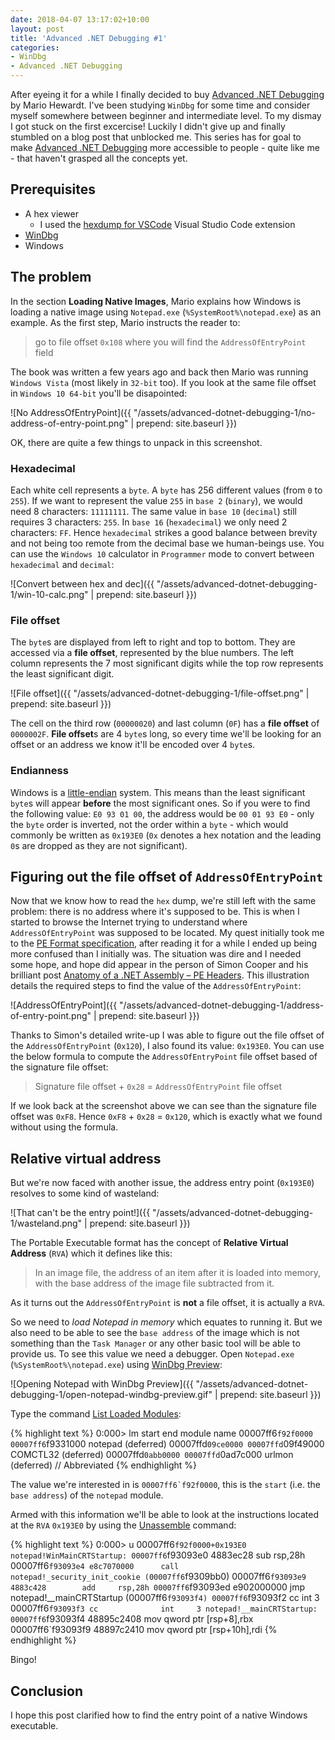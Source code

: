 ```yaml
---
date: 2018-04-07 13:17:02+10:00
layout: post
title: 'Advanced .NET Debugging #1'
categories:
- WinDbg
- Advanced .NET Debugging
---
```


After eyeing it for a while I finally decided to buy [Advanced .NET Debugging][adavanced-dotnet-debugging-book] by Mario Hewardt. I've been studying `WinDbg` for some time and consider myself somewhere between beginner and intermediate level. To my dismay I got stuck on the first excercise! Luckily I didn't give up and finally stumbled on a blog post that unblocked me. This series has for goal to make [Advanced .NET Debugging][adavanced-dotnet-debugging-book] more accessible to people - quite like me - that haven't grasped all the concepts yet.

## Prerequisites

- A hex viewer
  - I used the [hexdump for VSCode][hexdump-for-vscode] Visual Studio Code extension
- [WinDbg][get-windbg]
- Windows<!--more-->

## The problem

In the section **Loading Native Images**, Mario explains how Windows is loading a native image using `Notepad.exe` (`%SystemRoot%\notepad.exe`) as an example. As the first step, Mario instructs the reader to:

> go to file offset `0x108` where you will find the `AddressOfEntryPoint` field

The book was written a few years ago and back then Mario was running `Windows Vista` (most likely in `32-bit` too). If you look at the same file offset in `Windows 10 64-bit` you'll be disapointed:

![No AddressOfEntryPoint]({{ "/assets/advanced-dotnet-debugging-1/no-address-of-entry-point.png" | prepend: site.baseurl }})

OK, there are quite a few things to unpack in this screenshot.

### Hexadecimal

Each white cell represents a `byte`. A `byte` has 256 different values (from `0` to `255`). If we want to represent the value `255` in `base 2` (`binary`), we would need 8 characters: `11111111`. The same value in `base 10` (`decimal`) still requires 3 characters: `255`. In `base 16` (`hexadecimal`) we only need 2 characters: `FF`. Hence `hexadecimal` strikes a good balance between brevity and not being too remote from the decimal base we human-beings use. You can use the `Windows 10` calculator in `Programmer` mode to convert between `hexadecimal` and `decimal`:

![Convert between hex and dec]({{ "/assets/advanced-dotnet-debugging-1/win-10-calc.png" | prepend: site.baseurl }})

### File offset

The `byte`s are displayed from left to right and top to bottom. They are accessed via a **file offset**, represented by the blue numbers. The left column represents the 7 most significant digits while the top row represents the least significant digit.

![File offset]({{ "/assets/advanced-dotnet-debugging-1/file-offset.png" | prepend: site.baseurl }})

The cell on the third row (`00000020`) and last column (`0F`) has a **file offset** of `0000002F`. **File offset**s are 4 `byte`s long, so every time we'll be looking for an offset or an address we know it'll be encoded over 4 `byte`s.

### Endianness

Windows is a [little-endian][endianness] system. This means than the least significant `byte`s will appear **before** the most significant ones. So if you were to find the following value: `E0 93 01 00`, the address would be `00 01 93 E0` - only the `byte` order is inverted, not the order within a `byte` - which would commonly be written as `0x193E0` (`0x` denotes a hex notation and the leading `0`s are dropped as they are not significant).

## Figuring out the file offset of `AddressOfEntryPoint`

Now that we know how to read the `hex` dump, we're still left with the same problem: there is no address where it's supposed to be. This is when I started to browse the Internet trying to understand where `AddressOfEntryPoint` was supposed to be located. My quest initially took me to the [PE Format specification][pe-format], after reading it for a while I ended up being more confused than I initially was. The situation was dire and I needed some hope, and hope did appear in the person of Simon Cooper and his brilliant post [Anatomy of a .NET Assembly – PE Headers][anatomy-dotnet-assembly-pe-headers]. This illustration details the required steps to find the value of the `AddressOfEntryPoint`:

![AddressOfEntryPoint]({{ "/assets/advanced-dotnet-debugging-1/address-of-entry-point.png" | prepend: site.baseurl }})

Thanks to Simon's detailed write-up I was able to figure out the file offset of the `AddressOfEntryPoint` (`0x120`), I also found its value: `0x193E0`. You can use the below formula to compute the `AddressOfEntryPoint` file offset based of the signature file offset:

> Signature file offset + `0x28` = `AddressOfEntryPoint` file offset

If we look back at the screenshot above we can see than the signature file offset was `0xF8`. Hence `0xF8` + `0x28` = `0x120`, which is exactly what we found without using the formula.

## Relative virtual address

But we're now faced with another issue, the address entry point (`0x193E0`) resolves to some kind of wasteland:

![That can't be the entry point!]({{ "/assets/advanced-dotnet-debugging-1/wasteland.png" | prepend: site.baseurl }})

The Portable Executable format has the concept of **Relative Virtual Address** (`RVA`) which it defines like this:

> In an image file, the address of an item after it is loaded into memory, with the base address of the image file subtracted from it.

As it turns out the `AddressOfEntryPoint` is **not** a file offset, it is actually a `RVA`.

So we need to *load Notepad in memory* which equates to running it. But we also need to be able to see the `base address` of the image which is not something than the `Task Manager` or any other basic tool will be able to provide us. To see this value we need a debugger. Open `Notepad.exe` (`%SystemRoot%\notepad.exe`) using [WinDbg Preview][windbg-preview]:

![Opening Notepad with WinDbg Preview]({{ "/assets/advanced-dotnet-debugging-1/open-notepad-windbg-preview.gif" | prepend: site.baseurl }})

Type the command [List Loaded Modules][list-loaded-modules]:

{% highlight text %}
0:000> lm
start             end                 module name
00007ff6`f92f0000 00007ff6`f9331000   notepad    (deferred)
00007ffd`09ce0000 00007ffd`09f49000   COMCTL32   (deferred)
00007ffd`0abb0000 00007ffd`0ad7c000   urlmon     (deferred)
// Abbreviated
{% endhighlight %}

The value we're interested in is ``00007ff6`f92f0000``, this is the `start` (i.e. the `base address`) of the `notepad` module.

Armed with this information we'll be able to look at the instructions located at the `RVA` `0x193E0` by using the [Unassemble] command:

{% highlight text %}
0:000> u 00007ff6`f92f0000+0x193E0
notepad!WinMainCRTStartup:
00007ff6`f93093e0 4883ec28        sub     rsp,28h
00007ff6`f93093e4 e8c7070000      call    notepad!_security_init_cookie (00007ff6`f9309bb0)
00007ff6`f93093e9 4883c428        add     rsp,28h
00007ff6`f93093ed e902000000      jmp     notepad!__mainCRTStartup (00007ff6`f93093f4)
00007ff6`f93093f2 cc              int     3
00007ff6`f93093f3 cc              int     3
notepad!__mainCRTStartup:
00007ff6`f93093f4 48895c2408      mov     qword ptr [rsp+8],rbx
00007ff6`f93093f9 48897c2410      mov     qword ptr [rsp+10h],rdi
{% endhighlight %}

Bingo!

## Conclusion

I hope this post clarified how to find the entry point of a native Windows executable.

[adavanced-dotnet-debugging-book]: https://www.goodreads.com/book/show/7306509-advanced-net-debugging
[hexdump-for-vscode]: https://marketplace.visualstudio.com/items?itemName=slevesque.vscode-hexdump
[get-windbg]: https://github.com/gabrielweyer/nuggets/blob/master/windbg/README.md#download-and-install-windbg
[endianness]: https://en.wikipedia.org/wiki/Endianness
[pe-format]: https://msdn.microsoft.com/library/windows/desktop/ms680547(v=vs.85).aspx
[anatomy-dotnet-assembly-pe-headers]: https://www.red-gate.com/simple-talk/blogs/anatomy-of-a-net-assembly-pe-headers/
[windbg-preview]: https://github.com/gabrielweyer/nuggets/blob/master/windbg/README.md#store
[list-loaded-modules]: https://docs.microsoft.com/en-us/windows-hardware/drivers/debugger/lm--list-loaded-modules-
[Unassemble]: https://docs.microsoft.com/en-us/windows-hardware/drivers/debugger/u--unassemble-
